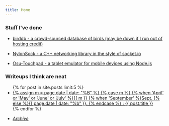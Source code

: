 ```yaml
---
title: Home
---
```


### Stuff I've done

- [birddb - a crowd-sourced database of birds (may be down if I run out of hosting credit)](https://birddb.wileyy.com)

- [NylonSock - a C++ networking library in the style of socket.io](https://github.com/wileyyugioh/NylonSock)

- [Osu-Touchpad - a tablet emulator for mobile devices using Node.js](https://github.com/wileyyugioh/Osu-Touchpad)

### Writeups I think are neat

<ul>
  {% for post in site.posts limit:5 %}
    <li>
      <a href="{{ post.url }}">
        {% assign m = page.date | date: "%B" %}
        {% case m %}
            {% when 'April' or 'May' or 'June' or 'July' %}{{ m }}
            {% when 'September' %}Sept.
            {% else %}{{ page.date | date: "%b" }}.
        {% endcase %}
        : {{ post.title }}
    </a>
    </li>
  {% endfor %}
</ul>

- [*Archive*](archive.md)
